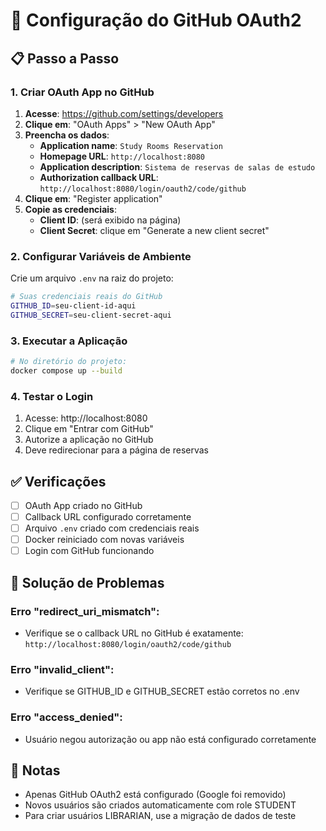 # 🔧 Configuração do GitHub OAuth2

## 📋 **Passo a Passo**

### **1. Criar OAuth App no GitHub**

1. **Acesse**: https://github.com/settings/developers
2. **Clique em**: "OAuth Apps" > "New OAuth App"
3. **Preencha os dados**:
   - **Application name**: `Study Rooms Reservation`
   - **Homepage URL**: `http://localhost:8080`
   - **Application description**: `Sistema de reservas de salas de estudo`
   - **Authorization callback URL**: `http://localhost:8080/login/oauth2/code/github`
4. **Clique em**: "Register application"
5. **Copie as credenciais**:
   - **Client ID**: (será exibido na página)
   - **Client Secret**: clique em "Generate a new client secret"

### **2. Configurar Variáveis de Ambiente**

Crie um arquivo `.env` na raiz do projeto:

```bash
# Suas credenciais reais do GitHub
GITHUB_ID=seu-client-id-aqui
GITHUB_SECRET=seu-client-secret-aqui
```

### **3. Executar a Aplicação**

```bash
# No diretório do projeto:
docker compose up --build
```

### **4. Testar o Login**

1. Acesse: http://localhost:8080
2. Clique em "Entrar com GitHub"
3. Autorize a aplicação no GitHub
4. Deve redirecionar para a página de reservas

## ✅ **Verificações**

- [ ] OAuth App criado no GitHub
- [ ] Callback URL configurado corretamente
- [ ] Arquivo `.env` criado com credenciais reais
- [ ] Docker reiniciado com novas variáveis
- [ ] Login com GitHub funcionando

## 🐛 **Solução de Problemas**

### Erro "redirect_uri_mismatch":
- Verifique se o callback URL no GitHub é exatamente:
  `http://localhost:8080/login/oauth2/code/github`

### Erro "invalid_client":
- Verifique se GITHUB_ID e GITHUB_SECRET estão corretos no .env

### Erro "access_denied":
- Usuário negou autorização ou app não está configurado corretamente

## 📝 **Notas**

- Apenas GitHub OAuth2 está configurado (Google foi removido)
- Novos usuários são criados automaticamente com role STUDENT
- Para criar usuários LIBRARIAN, use a migração de dados de teste